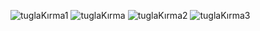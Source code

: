 ![tuglaKırma1](https://github.com/Moonface7/BrickBreaker/assets/138595714/da25a43b-0523-41b2-aedc-2ea1b352aea7)
![tuglaKırma](https://github.com/Moonface7/BrickBreaker/assets/138595714/d12caa40-2eee-4253-8f91-9d145921f577)
![tuglaKırma2](https://github.com/Moonface7/BrickBreaker/assets/138595714/705baede-ad57-4b11-b920-7b718aec968e)
![tuglaKırma3](https://github.com/Moonface7/BrickBreaker/assets/138595714/d6dc5cf3-6f45-4369-83f0-2e2be5473f47)
